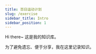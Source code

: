 ```yaml
---
title: 百日运动计划
slug: /exercise
sidebar_title: Intro
sidebar_position: 1
---
```


Hi there~
这是我的知识库。

为了避免遗忘、便于分享，我在这里记录知识。
